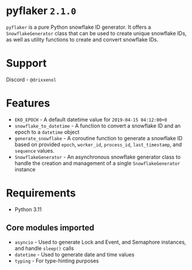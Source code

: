 # pyflaker `2.1.0`
`pyflaker` is a pure Python snowflake ID generator. It offers a `SnowflakeGenerator` class that can be used to create unique snowflake IDs, as well as utility functions to create and convert snowflake IDs.

# Support
Discord - `@drixxenol`

# Features
- `EKO_EPOCH` - A default datetime value for `2019-04-15 04:12:00+0`
- `snowflake_to_datetime` - A function to convert a snowflake ID and an epoch to a `datetime` object
- `generate_snowflake` - A coroutine function to generate a snowflake ID based on provided `epoch`, `worker_id`, `process_id`, `last_timestamp`, and `sequence` values.
- `SnowflakeGenerator` - An asynchronous snowflake generator class to handle the creation and management of a single `SnowflakeGenerator` instance

# Requirements
- Python 3.11

## Core modules imported
- `asyncio` - Used to generate Lock and Event, and Semaphore instances, and handle `sleep()` calls
- `datetime` - Used to generate date and time values
- `typing` - For type-hinting purposes
